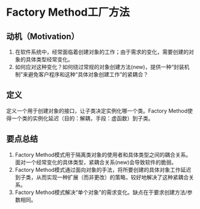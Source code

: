 # Factory Method工厂方法

## 动机（Motivation）
1. 在软件系统中，经常面临着创建对象的工作；由于需求的变化，需要创建的对象的具体类型经常变化。
2. 如何应对这种变化？如何绕过常规的对象创建方法(new)，提供一种“封装机制”来避免客户程序和这种“具体对象创建工作”的紧耦合？

## 定义
定义一个用于创建对象的接口，让子类决定实例化哪一个类。Factory Method使得一个类的实例化延迟（目的：解耦，手段：虚函数）到子类。

## 要点总结
1. Factory Method模式用于隔离类对象的使用者和具体类型之间的耦合关系。面对一个经常变化的具体类型，紧耦合关系(new)会导致软件的脆弱。
2. Factory Method模式通过面向对象的手法，将所要创建的具体对象工作延迟到子类，从而实现一种扩展（而非更改）的策略，较好地解决了这种紧耦合关系。
3. Factory Method模式解决“单个对象”的需求变化。缺点在于要求创建方法/参数相同。
